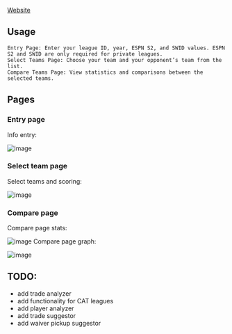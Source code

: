 [Website](https://fantasybballstats.com)

## Usage

    Entry Page: Enter your league ID, year, ESPN S2, and SWID values. ESPN S2 and SWID are only required for private leagues.
    Select Teams Page: Choose your team and your opponent’s team from the list.
    Compare Teams Page: View statistics and comparisons between the selected teams.
## Pages

### Entry page
Info entry:

  
![image](https://github.com/user-attachments/assets/b58b9283-a719-4eca-9619-c43a3735e14a)

### Select team page
Select teams and scoring:
  
![image](https://github.com/user-attachments/assets/57a3bd99-2d3c-4515-b200-86ada22c4144)

### Compare page
Compare page stats:
  
![image](https://github.com/user-attachments/assets/c5549332-4456-4044-9171-506b33d8903a)
Compare page graph:
  
![image](https://github.com/user-attachments/assets/3476a0b4-611e-4300-8760-b1aed9b4d327)

## TODO:
- add trade analyzer
- add functionality for CAT leagues
- add player analyzer
- add trade suggestor
- add waiver pickup suggestor



